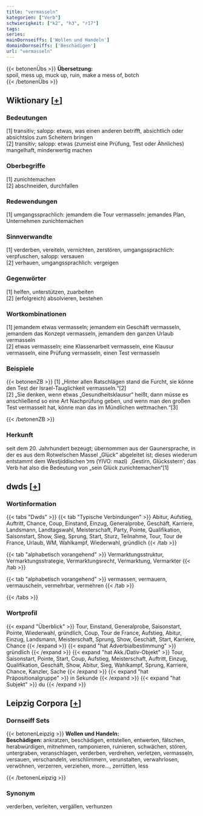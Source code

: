 ```yaml
---
title: "vermasseln"
kategorien: ["Verb"]
schwierigkeit: ["k2", "h3", "r17"]
tags:
series:
mainDornseiffs: ['Wollen und Handeln']
domainDornseiffs: ['Beschädigen']
url: "vermasseln"
---
```


{{< betonenÜbs >}}
**Übersetzung:**  
spoil, mess up, muck up, ruin, make a mess  of, botch  
{{< /betonenÜbs >}}

## Wiktionary [[+](https://de.wiktionary.org/wiki/vermasseln)]

### Bedeutungen
[1] transitiv; salopp: etwas, was einen anderen betrifft, absichtlich oder absichtslos zum Scheitern bringen  
[2] transitiv; salopp: etwas (zumeist eine Prüfung, Test oder Ähnliches) mangelhaft, minderwertig machen  

### Oberbegriffe
[1] zunichtemachen  
[2] abschneiden, durchfallen  

### Redewendungen
[1] umgangssprachlich: jemandem die Tour vermasseln: jemandes Plan, Unternehmen zunichtemachen  

### Sinnverwandte
[1] verderben, vereiteln, vernichten, zerstören, umgangssprachlich: verpfuschen, salopp: versauen  
[2] verhauen, umgangssprachlich: vergeigen  

### Gegenwörter
[1] helfen, unterstützen, zuarbeiten  
[2] (erfolgreich) absolvieren, bestehen  

### Wortkombinationen
[1] jemandem etwas vermasseln; jemandem ein Geschäft vermasseln, jemandem das Konzept vermasseln, jemandem den ganzen Urlaub vermasseln  
[2] etwas vermasseln; eine Klassenarbeit vermasseln, eine Klausur vermasseln, eine Prüfung vermasseln, einen Test vermasseln  

### Beispiele
{{< betonenZB >}}
[1] „Hinter allen Ratschlägen stand die Furcht, sie könne den Test der Israel-Tauglichkeit vermasseln.“[2]  
[2] „Sie denken, wenn etwas „Gesundheitsklausur“ heißt, dann müsse es anschließend so eine Art Nachprüfung geben, und wenn man den großen Test vermasselt hat, könne man das im Mündlichen wettmachen.“[3]  

{{< /betonenZB >}}
### Herkunft
seit dem 20. Jahrhundert bezeugt; übernommen aus der Gaunersprache, in der es aus dem Rotwelschen Massel „Glück“ abgeleitet ist; dieses wiederum entstammt dem Westjiddischen מזל‎ (YIVO: mazl)  ‚Gestirn, Glücksstern‘; das Verb hat also die Bedeutung von „sein Glück zunichtemachen“[1]  



## dwds [[+](https://www.dwds.de/wb/vermasseln)]

### Wortinformation
{{< tabs "Dwds" >}}
{{< tab "Typische Verbindungen" >}}
Abitur, Aufstieg, Auftritt, Chance, Coup, Einstand, Einzug, Generalprobe, Geschäft, Karriere, Landsmann, Landtagswahl, Meisterschaft, Party, Pointe, Qualifikation, Saisonstart, Show, Sieg, Sprung, Start, Sturz, Teilnahme, Tour, Tour de France, Urlaub, WM, Wahlkampf, Wiederwahl, gründlich
{{< /tab >}}

{{< tab "alphabetisch vorangehend" >}}
Vermarktungsstruktur, Vermarktungsstrategie, Vermarktungsrecht, Vermarktung, Vermarkter
{{< /tab >}}

{{< tab "alphabetisch vorangehend" >}}
vermassen, vermauern, vermauscheln, vermehrbar, vermehren
{{< /tab >}}

{{< /tabs >}}

### Wortprofil
{{< expand "Überblick" >}} Tour, Einstand, Generalprobe, Saisonstart, Pointe, Wiederwahl, gründlich, Coup, Tour de France, Aufstieg, Abitur, Einzug, Landsmann, Meisterschaft, Sprung, Show, Geschäft, Start, Karriere, Chance {{< /expand >}}
{{< expand "hat Adverbialbestimmung" >}} gründlich {{< /expand >}}
{{< expand "hat Akk./Dativ-Objekt" >}} Tour, Saisonstart, Pointe, Start, Coup, Aufstieg, Meisterschaft, Auftritt, Einzug, Qualifikation, Geschäft, Show, Abitur, Sieg, Wahlkampf, Sprung, Karriere, Chance, Kanzler, Sache {{< /expand >}}
{{< expand "hat Präpositionalgruppe" >}} in Sekunde {{< /expand >}}
{{< expand "hat Subjekt" >}} du {{< /expand >}}

## Leipzig Corpora [[+](https://corpora.uni-leipzig.de/en/res?word=vermasseln&corpusId=deu_newscrawl-public_2018)]

### Dornseiff Sets
{{< betonenLeipzig >}}
**Wollen und Handeln:**  
**Beschädigen:** ankratzen, beschädigen, entstellen, entwerten, fälschen, herabwürdigen, mitnehmen, ramponieren, ruinieren, schwächen, stören, untergraben, veranschlagen, verderben, verdrehen, verletzen, vermasseln, versauen, verschandeln, verschlimmern, verunstalten, verwahrlosen, verwöhnen, verzerren, verziehen, more..., zerrütten, less  

{{< /betonenLeipzig >}}

### Synonym
verderben, verleiten, vergällen, verhunzen

